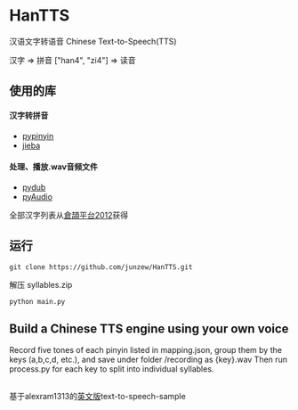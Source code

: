 # HanTTS

汉语文字转语音 Chinese Text-to-Speech(TTS)

汉字 => 拼音 ["han4", "zi4"] => 读音

## 使用的库

#### 汉字转拼音
- [pypinyin](https://github.com/mozillazg/python-pinyin)
- [jieba](https://github.com/fxsjy/jieba)

#### 处理、播放.wav音频文件
- [pydub](https://github.com/jiaaro/pydub)
- [pyAudio](https://people.csail.mit.edu/hubert/pyaudio/)

全部汉字列表从[倉頡平台2012](https://chinese.stackexchange.com/questions/22484/list-of-all-traditional-chinese-characters)获得

## 运行
`
git clone https://github.com/junzew/HanTTS.git
`

解压 syllables.zip

`python main.py`

## Build a Chinese TTS engine using your own voice
Record five tones of each pinyin listed in mapping.json, group them by the keys (a,b,c,d, etc.), and save under folder /recording as {key}.wav
Then run process.py for each key to split into individual syllables.

##
基于alexram1313的[英文版](https://github.com/alexram1313/text-to-speech-sample)text-to-speech-sample